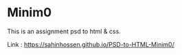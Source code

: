 # Minim0
This is an assignment psd to html &amp; css.

Link : https://sahinhossen.github.io/PSD-to-HTML-Minim0/
